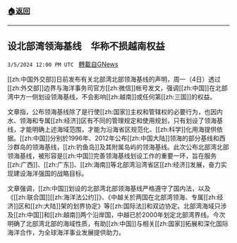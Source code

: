 ###  [:house:返回](README.md)
---


## 设北部湾领海基线　华称不损越南权益
`3/5/2024 12:00 PM UTC ` [轉載自GNews](https://gnews.org/articles/2367053)

[[zh:中国外交部]]日前发布有关北部湾北部领海基线的声明，周一（4日）透过[[zh:外交部]]边界与海洋事务司官方[[zh:微信]]帐号发文，强调[[zh:中国]]在北部湾中方一侧划设领海基线，不会影响[[zh:越南]]或任何第[[zh:三国]]的权益。

文章指，公布领海基线除了是行使[[zh:国家]]主权和管辖权的必要行为，也因内水、领海和专属[[zh:经济]]区有不同的管理规定和使用规划，只有划设了领海基线，才能明确上述海域范围，才能为沿海省区规范化、[[zh:科学]]化用海提供依据。[[zh:中国]]分别於1996年、2012年公布[[zh:中国大陆]]领海的部分基线和西沙群岛的领海基线，[[zh:钓鱼岛]]及其附属岛屿的领海基线。此次公布北部湾北部领海基线，被形容是[[zh:中国]]完善领海基线划设工作的重要一环，旨在服务[[zh:广西]]、[[zh:广东]]、[[zh:海南]]等北部湾沿湾省区[[zh:经济]]发展，奋力实现建设海洋强国的战略目标。

文章强调，[[zh:中国]]划设的北部湾北部领海基线严格遵守了国内法，以及《[[zh:联合国]][[zh:海洋法公约]]》、《中越关於两国在北部湾领海、专属[[zh:经济]]区和[[zh:大陆]]架的划界协定》等[[zh:国际法]]和双边协定。北部湾海域只涉及[[zh:中国]]和[[zh:越南]]两个沿岸国，中越已於2000年划定北部湾界线。今次明确了北部湾北部的海域性质，有助[[zh:中国]]与相关[[zh:国家]]拓展和深化国际海洋合作，为全球海洋事业发展提供助力。

